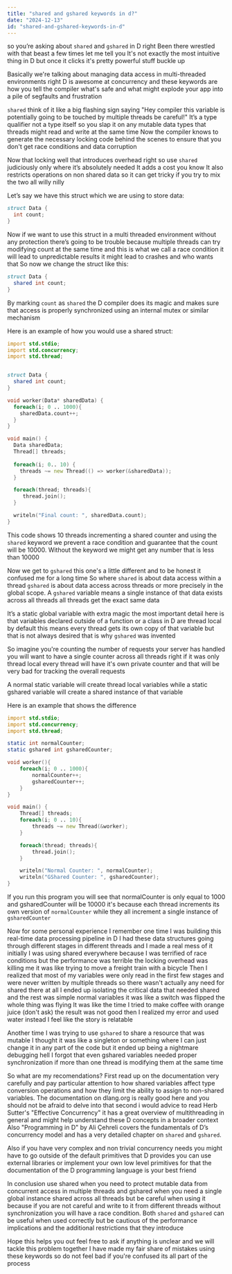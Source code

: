 ```yaml
---
title: "shared and gshared keywords in d?"
date: "2024-12-13"
id: "shared-and-gshared-keywords-in-d"
---
```


 so you’re asking about `shared` and `gshared` in D right Been there wrestled with that beast a few times let me tell you It's not exactly the most intuitive thing in D but once it clicks it's pretty powerful stuff buckle up

Basically we're talking about managing data access in multi-threaded environments right D is awesome at concurrency and these keywords are how you tell the compiler what's safe and what might explode your app into a pile of segfaults and frustration

`shared` think of it like a big flashing sign saying "Hey compiler this variable is potentially going to be touched by multiple threads be careful!" It’s a type qualifier not a type itself so you slap it on any mutable data types that threads might read and write at the same time Now the compiler knows to generate the necessary locking code behind the scenes to ensure that you don't get race conditions and data corruption

Now that locking well that introduces overhead right so use `shared` judiciously only where it’s absolutely needed It adds a cost you know It also restricts operations on non shared data so it can get tricky if you try to mix the two all willy nilly

Let’s say we have this struct which we are using to store data:

```d
struct Data {
  int count;
}
```

Now if we want to use this struct in a multi threaded environment without any protection there’s going to be trouble because multiple threads can try modifying count at the same time and this is what we call a race condition it will lead to unpredictable results it might lead to crashes and who wants that So now we change the struct like this:

```d
struct Data {
  shared int count;
}
```

By marking `count` as `shared` the D compiler does its magic and makes sure that access is properly synchronized using an internal mutex or similar mechanism

Here is an example of how you would use a shared struct:

```d
import std.stdio;
import std.concurrency;
import std.thread;


struct Data {
  shared int count;
}

void worker(Data* sharedData) {
  foreach(i; 0 .. 1000){
    sharedData.count++;
  }
}

void main() {
  Data sharedData;
  Thread[] threads;
  
  foreach(i; 0.. 10) {
    threads ~= new Thread(() => worker(&sharedData));
  }

  foreach(thread; threads){
     thread.join();
  }

  writeln("Final count: ", sharedData.count);
}
```
This code shows 10 threads incrementing a shared counter and using the `shared` keyword we prevent a race condition and guarantee that the count will be 10000. Without the keyword we might get any number that is less than 10000

Now we get to `gshared` this one's a little different and to be honest it confused me for a long time So where `shared` is about data access within a thread `gshared` is about data access across threads or more precisely in the global scope. A `gshared` variable means a single instance of that data exists across all threads all threads get the exact same data

It’s a static global variable with extra magic the most important detail here is that variables declared outside of a function or a class in D are thread local by default this means every thread gets its own copy of that variable but that is not always desired that is why `gshared` was invented

So imagine you're counting the number of requests your server has handled you will want to have a single counter across all threads right if it was only thread local every thread will have it's own private counter and that will be very bad for tracking the overall requests

A normal static variable will create thread local variables while a static gshared variable will create a shared instance of that variable

Here is an example that shows the difference

```d
import std.stdio;
import std.concurrency;
import std.thread;

static int normalCounter;
static gshared int gsharedCounter;

void worker(){
    foreach(i; 0 .. 1000){
        normalCounter++;
        gsharedCounter++;
    }
}

void main() {
    Thread[] threads;
    foreach(i; 0 .. 10){
        threads ~= new Thread(&worker);
    }

    foreach(thread; threads){
        thread.join();
    }

    writeln("Normal Counter: ", normalCounter);
    writeln("GShared Counter: ", gsharedCounter);
}
```
If you run this program you will see that normalCounter is only equal to 1000 and gsharedCounter will be 10000 it's because each thread increments its own version of `normalCounter` while they all increment a single instance of `gsharedCounter`

Now for some personal experience I remember one time I was building this real-time data processing pipeline in D I had these data structures going through different stages in different threads and I made a real mess of it initially I was using shared everywhere because I was terrified of race conditions but the performance was terrible the locking overhead was killing me it was like trying to move a freight train with a bicycle Then I realized that most of my variables were only read in the first few stages and were never written by multiple threads so there wasn't actually any need for shared there at all I ended up isolating the critical data that needed shared and the rest was simple normal variables it was like a switch was flipped the whole thing was flying It was like the time I tried to make coffee with orange juice (don't ask) the result was not good then I realized my error and used water instead I feel like the story is relatable

Another time I was trying to use `gshared` to share a resource that was mutable I thought it was like a singleton or something where I can just change it in any part of the code but it ended up being a nightmare debugging hell I forgot that even gshared variables needed proper synchronization if more than one thread is modifying them at the same time

So what are my recomendations? First read up on the documentation very carefully and pay particular attention to how shared variables affect type conversion operations and how they limit the ability to assign to non-shared variables. The documentation on dlang.org is really good here and you should not be afraid to delve into that second i would advice to read Herb Sutter's "Effective Concurrency" it has a great overview of multithreading in general and might help understand these D concepts in a broader context Also "Programming in D" by Ali Çehreli covers the fundamentals of D’s concurrency model and has a very detailed chapter on `shared` and `gshared`.

Also if you have very complex and non trivial concurrency needs you might have to go outside of the default primitives that D provides you can use external libraries or implement your own low level primitives for that the documentation of the D programming language is your best friend

In conclusion use shared when you need to protect mutable data from concurrent access in multiple threads and gshared when you need a single global instance shared across all threads but be careful when using it because if you are not careful and write to it from different threads without synchronization you will have a race condition. Both `shared` and `gshared` can be useful when used correctly but be cautious of the performance implications and the additional restrictions that they introduce

Hope this helps you out feel free to ask if anything is unclear and we will tackle this problem together I have made my fair share of mistakes using these keywords so do not feel bad if you're confused its all part of the process
